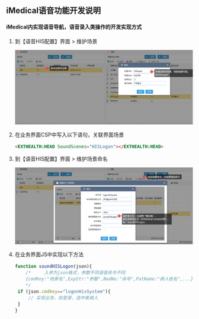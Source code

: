 ## iMedical语音功能开发说明

#### iMedical内实现语音导航，语音录入类操作的开发实现方式

1. 到【语音HIS配置】界面 > 维护场景

   ![alt 场景维护](sound_scense.png)

2. 在业务界面CSP中写入以下语句，关联界面场景

   ```html
   <EXTHEALTH:HEAD SoundScenes="HISLogon"></EXTHEALTH:HEAD>
   ```

3. 到【语音HIS配置】界面 > 维护场景命名

   ![alt 场景命名维护](sound_scense_cmd.png)

4. 在业务界面JS中实现以下方法

   ```js
   function soundHISLogon(json){  
       /*     入参为json格式，参数不同语音命令不同
       {cmdKey:"场景名",ExpStr:"参数",BedNo:"床号",PatName:"病人姓名",...}
       */
   	if (json.cmdKey=="logonHisSystem"){
   		// 实现业务，如登录，选中某病人
   	}
   }
   ```

   